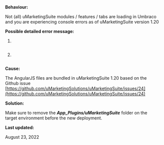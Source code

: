 **Behaviour:**

Not (all) uMarketingSuite modules / features / tabs are loading in Umbraco and you are experiencing console errors as of uMarketingSuite version 1.20

**Possible detailed error message:**

1)

**![]()**

2)

![]()

**Cause:**

The AngularJS files are bundled in uMarketingSuite 1.20 based on the Github issue [https://github.com/uMarketingSolutions/uMarketingSuite/issues/24](https://github.com/uMarketingSolutions/uMarketingSuite/issues/24)

**Solution:**

Make sure to remove the ***App\_Plugins/uMarketingSuite*** folder on the target environment before the new deployment.

**Last updated:**

August 23, 2022